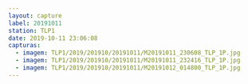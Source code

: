 ```yaml
---
layout: capture
label: 20191011
station: TLP1
date: 2019-10-11 23:06:08
capturas:
  - imagem: TLP1/2019/201910/20191011/M20191011_230608_TLP_1P.jpg
  - imagem: TLP1/2019/201910/20191011/M20191011_232416_TLP_1P.jpg
  - imagem: TLP1/2019/201910/20191011/M20191012_014800_TLP_1P.jpg
---
```

